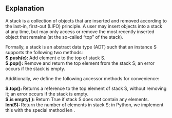 ## Explanation
A stack is a collection of objects that are inserted and removed according to the
last-in, first-out (LIFO) principle. A user may insert objects into a stack at any
time, but may only access or remove the most recently inserted object that remains
(at the so-called “top” of the stack).

Formally, a stack is an abstract
data type (ADT) such that an instance S supports the following two methods:<br>
<b> S.push(e): </b> Add element e to the top of stack S. <br>
<b>S.pop():</b>  Remove and return the top element from the stack S;
an error occurs if the stack is empty.
<br>

Additionally, we define the following accessor methods for convenience:<br>

<b>S.top(): </b> Returns a reference to the top element of stack S, without
removing it; an error occurs if the stack is empty.<br>
<b>S.is empty( ): </b> Return True if stack S does not contain any elements. <br>
<b>len(S): </b> Return the number of elements in stack S; in Python, we
implement this with the special method len .

